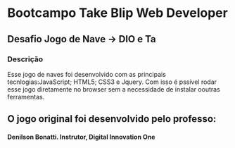 # Bootcampo Take Blip Web Developer
## Desafio Jogo de Nave -> DIO e Ta

### Descrição
Esse jogo de naves foi desenvolvido com as principais tecnlogias:JavaScript; HTML5; CSS3 e Jquery. Com isso é pssível rodar esse jogo diretamente no browser sem a necessidade de instalar ooutras ferramentas. 

## O jogo original foi desenvolvido pelo professo: 
#### Denilson Bonatti. Instrutor, Digital Innovation One
